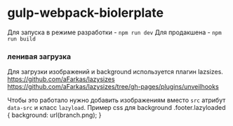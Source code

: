 # gulp-webpack-biolerplate

Для запуска в режиме разработки - `npm run dev`
Для продакшена - `npm run build`

### ленивая загрузка
Для загрузки изображений и background используется плагин lazsizes.
https://github.com/aFarkas/lazysizes
https://github.com/aFarkas/lazysizes/tree/gh-pages/plugins/unveilhooks

Чтобы это работало нужно добавить изображениям вместо `src` атрибут `data-src` и класс `lazyload`.
Пример css для background
  .footer.lazyloaded {
  background: url(branch.png);
}